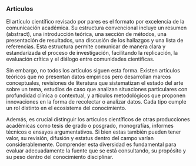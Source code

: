 ### Artículos

El artículo científico revisado por pares es el formato por excelencia de la comunicación académica. Su estructura convencional incluye un resumen (abstract), una introducción teórica, una sección de métodos, una presentación de resultados, una discusión de los hallazgos y una lista de referencias. Esta estructura permite comunicar de manera clara y estandarizada el proceso de investigación, facilitando la replicación, la evaluación crítica y el diálogo entre comunidades científicas.

Sin embargo, no todos los artículos siguen esta forma. Existen artículos teóricos que no presentan datos empíricos pero desarrollan marcos conceptuales, revisiones de literatura que sistematizan el estado del arte sobre un tema, estudios de caso que analizan situaciones particulares con profundidad clínica o contextual, y artículos metodológicos que proponen innovaciones en la forma de recolectar o analizar datos. Cada tipo cumple un rol distinto en el ecosistema del conocimiento.

Además, es crucial distinguir los artículos científicos de otras producciones académicas como tesis de grado o posgrado, monografías, informes técnicos o ensayos argumentativos. Si bien estas también pueden tener valor, su revisión, difusión y estatus dentro del campo varían considerablemente. Comprender esta diversidad es fundamental para evaluar adecuadamente la fuente que se está consultando, su propósito y su peso dentro del conocimiento disciplinar.

